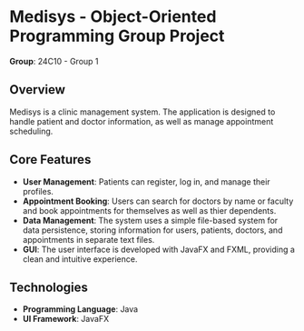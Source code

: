 # Medisys - Object-Oriented Programming Group Project

**Group**: 24C10 - Group 1

## Overview

Medisys is a clinic management system.
The application is designed to handle patient and doctor information, as well as manage appointment scheduling. 

## Core Features

* **User Management**: Patients can register, log in, and manage their profiles.
* **Appointment Booking**: Users can search for doctors by name or faculty and book appointments for themselves as well as thier dependents.
* **Data Management**: The system uses a simple file-based system for data persistence, storing information for users, patients, doctors, and appointments in separate text files.
* **GUI**: The user interface is developed with JavaFX and FXML, providing a clean and intuitive experience.

## Technologies

* **Programming Language**: Java
* **UI Framework**: JavaFX
